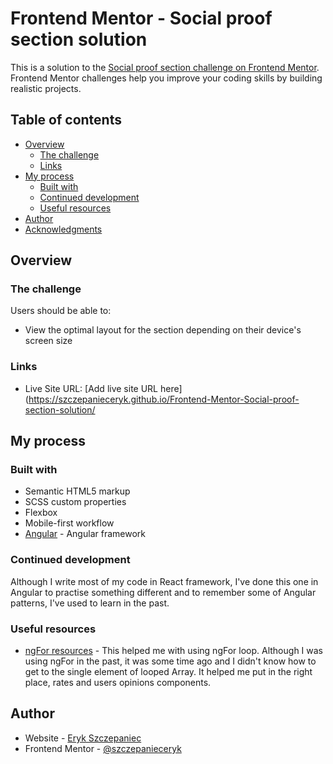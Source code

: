 # Frontend Mentor - Social proof section solution

This is a solution to the [Social proof section challenge on Frontend Mentor](https://www.frontendmentor.io/challenges/social-proof-section-6e0qTv_bA). Frontend Mentor challenges help you improve your coding skills by building realistic projects.

## Table of contents

- [Overview](#overview)
  - [The challenge](#the-challenge)
  - [Links](#links)
- [My process](#my-process)
  - [Built with](#built-with)
  - [Continued development](#continued-development)
  - [Useful resources](#useful-resources)
- [Author](#author)
- [Acknowledgments](#acknowledgments)

## Overview

### The challenge

Users should be able to:

- View the optimal layout for the section depending on their device's screen size

### Links

- Live Site URL: [Add live site URL here](https://szczepanieceryk.github.io/Frontend-Mentor-Social-proof-section-solution/

## My process

### Built with

- Semantic HTML5 markup
- SCSS custom properties
- Flexbox
- Mobile-first workflow
- [Angular](https://angular.io/) - Angular framework

### Continued development

Although I write most of my code in React framework, I've done this one in Angular to practise something different and to remember some of Angular patterns, I've used to learn in the past.

### Useful resources

- [ngFor resources](https://www.telerik.com/blogs/angular-basics-introduction-ngfor-directive-angular?kw=&cpn=13466528117&&utm_source=google&utm_medium=cpc&utm_campaign=kendo-ui-angular-trial-search-bms-EMEA&ad_group=Angular+DSA&utm_term=DYNAMIC+SEARCH+ADS&ad_copy=&ad_type=search_DSA&ad_size=DSA3_blazor-dsa_D1-build-professional-ui-with-a-popular-collection-of-100+-native-angular-components&ad_placement=&gclid=EAIaIQobChMIm-Lt_Nq18wIVBJiyCh3vuwlWEAAYASAAEgLqVfD_BwE&gclsrc=aw.ds) - This helped me with using ngFor loop. Although I was using ngFor in the past, it was some time ago and I didn't know how to get to the single element of looped Array. It helped me put in the right place, rates and users opinions components.

## Author

- Website - [Eryk Szczepaniec](http://erykszczepaniec.pl/)
- Frontend Mentor - [@szczepanieceryk](https://www.frontendmentor.io/profile/szczepanieceryk)
